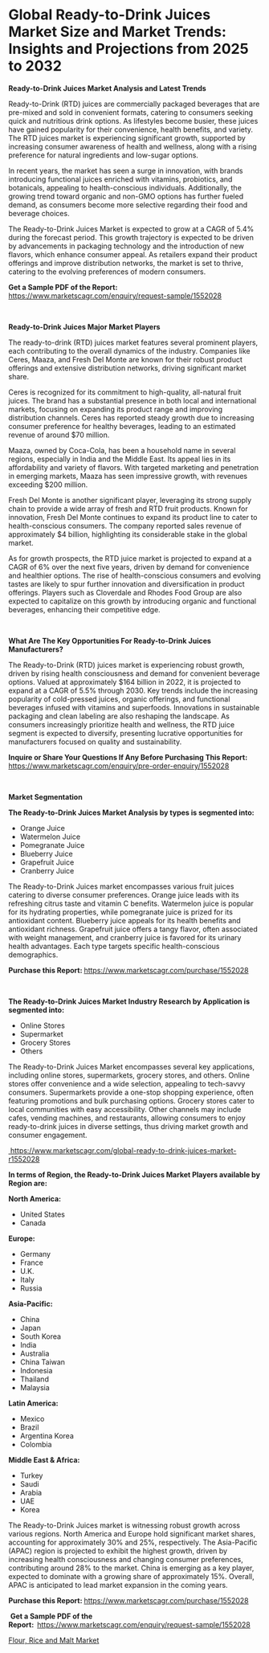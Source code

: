 <p><h1>Global Ready-to-Drink Juices Market Size and Market Trends: Insights and Projections from 2025 to 2032</h1></p><p><strong>Ready-to-Drink Juices Market Analysis and Latest Trends</strong></p>
<p><p>Ready-to-Drink (RTD) juices are commercially packaged beverages that are pre-mixed and sold in convenient formats, catering to consumers seeking quick and nutritious drink options. As lifestyles become busier, these juices have gained popularity for their convenience, health benefits, and variety. The RTD juices market is experiencing significant growth, supported by increasing consumer awareness of health and wellness, along with a rising preference for natural ingredients and low-sugar options.</p><p>In recent years, the market has seen a surge in innovation, with brands introducing functional juices enriched with vitamins, probiotics, and botanicals, appealing to health-conscious individuals. Additionally, the growing trend toward organic and non-GMO options has further fueled demand, as consumers become more selective regarding their food and beverage choices. </p><p>The Ready-to-Drink Juices Market is expected to grow at a CAGR of 5.4% during the forecast period. This growth trajectory is expected to be driven by advancements in packaging technology and the introduction of new flavors, which enhance consumer appeal. As retailers expand their product offerings and improve distribution networks, the market is set to thrive, catering to the evolving preferences of modern consumers.</p></p>
<p><strong>Get a Sample PDF of the Report:&nbsp;</strong> <a href="https://www.marketscagr.com/enquiry/request-sample/1552028?utm_campaign=3506&utm_medium=2&utm_source=Github&utm_content=ia&utm_term=07042025&utm_id=ready-to-drink-juices">https://www.marketscagr.com/enquiry/request-sample/1552028</a></p>
<p>&nbsp;</p>
<p><strong>Ready-to-Drink Juices Major Market Players</strong></p>
<p><p>The ready-to-drink (RTD) juices market features several prominent players, each contributing to the overall dynamics of the industry. Companies like Ceres, Maaza, and Fresh Del Monte are known for their robust product offerings and extensive distribution networks, driving significant market share.</p><p>Ceres is recognized for its commitment to high-quality, all-natural fruit juices. The brand has a substantial presence in both local and international markets, focusing on expanding its product range and improving distribution channels. Ceres has reported steady growth due to increasing consumer preference for healthy beverages, leading to an estimated revenue of around $70 million.</p><p>Maaza, owned by Coca-Cola, has been a household name in several regions, especially in India and the Middle East. Its appeal lies in its affordability and variety of flavors. With targeted marketing and penetration in emerging markets, Maaza has seen impressive growth, with revenues exceeding $200 million.</p><p>Fresh Del Monte is another significant player, leveraging its strong supply chain to provide a wide array of fresh and RTD fruit products. Known for innovation, Fresh Del Monte continues to expand its product line to cater to health-conscious consumers. The company reported sales revenue of approximately $4 billion, highlighting its considerable stake in the global market.</p><p>As for growth prospects, the RTD juice market is projected to expand at a CAGR of 6% over the next five years, driven by demand for convenience and healthier options. The rise of health-conscious consumers and evolving tastes are likely to spur further innovation and diversification in product offerings. Players such as Cloverdale and Rhodes Food Group are also expected to capitalize on this growth by introducing organic and functional beverages, enhancing their competitive edge.</p></p>
<p>&nbsp;</p>
<p><strong>What Are The Key Opportunities For Ready-to-Drink Juices Manufacturers?</strong></p>
<p><p>The Ready-to-Drink (RTD) juices market is experiencing robust growth, driven by rising health consciousness and demand for convenient beverage options. Valued at approximately $164 billion in 2022, it is projected to expand at a CAGR of 5.5% through 2030. Key trends include the increasing popularity of cold-pressed juices, organic offerings, and functional beverages infused with vitamins and superfoods. Innovations in sustainable packaging and clean labeling are also reshaping the landscape. As consumers increasingly prioritize health and wellness, the RTD juice segment is expected to diversify, presenting lucrative opportunities for manufacturers focused on quality and sustainability.</p></p>
<p><strong>Inquire or Share Your Questions If Any Before Purchasing This Report:</strong> <a href="https://www.marketscagr.com/enquiry/pre-order-enquiry/1552028?utm_campaign=3506&utm_medium=2&utm_source=Github&utm_content=ia&utm_term=07042025&utm_id=ready-to-drink-juices">https://www.marketscagr.com/enquiry/pre-order-enquiry/1552028</a></p>
<p>&nbsp;</p>
<p><strong>Market Segmentation</strong></p>
<p><strong>The Ready-to-Drink Juices Market Analysis by types is segmented into:</strong></p>
<p><ul><li>Orange Juice</li><li>Watermelon Juice</li><li>Pomegranate Juice</li><li>Blueberry Juice</li><li>Grapefruit Juice</li><li>Cranberry Juice</li></ul></p>
<p><p>The Ready-to-Drink Juices market encompasses various fruit juices catering to diverse consumer preferences. Orange juice leads with its refreshing citrus taste and vitamin C benefits. Watermelon juice is popular for its hydrating properties, while pomegranate juice is prized for its antioxidant content. Blueberry juice appeals for its health benefits and antioxidant richness. Grapefruit juice offers a tangy flavor, often associated with weight management, and cranberry juice is favored for its urinary health advantages. Each type targets specific health-conscious demographics.</p></p>
<p><strong>Purchase this Report:&nbsp;</strong><a href="https://www.marketscagr.com/purchase/1552028?utm_campaign=3506&utm_medium=2&utm_source=Github&utm_content=ia&utm_term=07042025&utm_id=ready-to-drink-juices">https://www.marketscagr.com/purchase/1552028</a></p>
<p>&nbsp;</p>
<p><strong>The Ready-to-Drink Juices Market Industry Research by Application is segmented into:</strong></p>
<p><ul><li>Online Stores</li><li>Supermarket</li><li>Grocery Stores</li><li>Others</li></ul></p>
<p><p>The Ready-to-Drink Juices Market encompasses several key applications, including online stores, supermarkets, grocery stores, and others. Online stores offer convenience and a wide selection, appealing to tech-savvy consumers. Supermarkets provide a one-stop shopping experience, often featuring promotions and bulk purchasing options. Grocery stores cater to local communities with easy accessibility. Other channels may include cafes, vending machines, and restaurants, allowing consumers to enjoy ready-to-drink juices in diverse settings, thus driving market growth and consumer engagement.</p></p>
<p><a href="https://www.marketscagr.com/global-ready-to-drink-juices-market-r1552028?utm_campaign=3506&utm_medium=2&utm_source=Github&utm_content=ia&utm_term=07042025&utm_id=ready-to-drink-juices">&nbsp;https://www.marketscagr.com/global-ready-to-drink-juices-market-r1552028</a></p>
<p><strong>In terms of Region, the Ready-to-Drink Juices Market Players available by Region are:</strong></p>
<p>
    <p> <strong> North America: </strong>
        <ul>
            <li>United States</li>
            <li>Canada</li>
        </ul>
        </p> 
    <p> <strong> Europe: </strong>
        <ul>
            <li>Germany</li>
            <li>France</li>
            <li>U.K.</li>
            <li>Italy</li>
            <li>Russia</li>
        </ul>
        </p> 
    <p> <strong> Asia-Pacific: </strong>
        <ul>
            <li>China</li>
            <li>Japan</li>
            <li>South Korea</li>
            <li>India</li>
            <li>Australia</li>
            <li>China Taiwan</li>
            <li>Indonesia</li>
            <li>Thailand</li>
            <li>Malaysia</li>
        </ul>
        </p> 
    <p> <strong> Latin America: </strong>
        <ul>
            <li>Mexico</li>
            <li>Brazil</li>
            <li>Argentina Korea</li>
            <li>Colombia</li>
        </ul>
        </p> 
    <p> <strong> Middle East & Africa: </strong>
        <ul>
            <li>Turkey</li>
            <li>Saudi</li>
            <li>Arabia</li>
            <li>UAE</li>
            <li>Korea</li>
        </ul>
    </p>
    </p>
<p><p>The Ready-to-Drink Juices market is witnessing robust growth across various regions. North America and Europe hold significant market shares, accounting for approximately 30% and 25%, respectively. The Asia-Pacific (APAC) region is projected to exhibit the highest growth, driven by increasing health consciousness and changing consumer preferences, contributing around 28% to the market. China is emerging as a key player, expected to dominate with a growing share of approximately 15%. Overall, APAC is anticipated to lead market expansion in the coming years.</p></p>
<p><strong>Purchase this Report: </strong><a href="https://www.marketscagr.com/purchase/1552028?utm_campaign=3506&utm_medium=2&utm_source=Github&utm_content=ia&utm_term=07042025&utm_id=ready-to-drink-juices">https://www.marketscagr.com/purchase/1552028</a></p>
<p>&nbsp;<strong>Get a Sample PDF of the Report:&nbsp;&nbsp;</strong><a href="https://www.marketscagr.com/enquiry/request-sample/1552028?utm_campaign=3506&utm_medium=2&utm_source=Github&utm_content=ia&utm_term=07042025&utm_id=ready-to-drink-juices">https://www.marketscagr.com/enquiry/request-sample/1552028</a></p>
<p><strong></strong></p>
<p><p><a href="https://github.com/abidomamen/Market-Research-Report-List-1/blob/main/flour-rice-and-malt-market.md?utm_campaign=3506&utm_medium=2&utm_source=Github&utm_content=ia&utm_term=07042025&utm_id=ready-to-drink-juices">Flour, Rice and Malt Market</a></p></p>